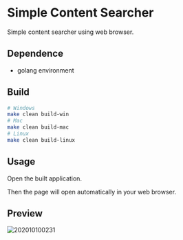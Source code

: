 # Simple Content Searcher
Simple content searcher using web browser.


## Dependence
- golang environment


## Build
```bash
# Windows
make clean build-win
# Mac
make clean build-mac
# Linux
make clean build-linux
```

## Usage
Open the built application.

Then the page will open automatically in your web browser.

## Preview
![202010100231](https://user-images.githubusercontent.com/68995145/95614025-d3d61580-0aa0-11eb-8588-1621b119226a.jpg)
